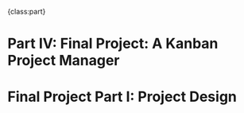 {class:part}

# Part IV: Final Project: A Kanban Project Manager

# Final Project Part I: Project Design

